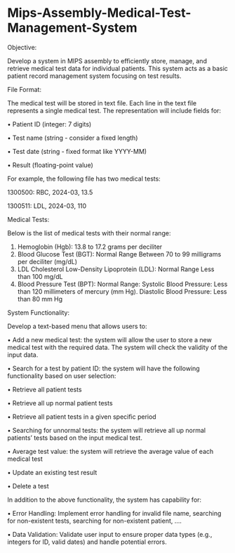 # Mips-Assembly-Medical-Test-Management-System
Objective: 

Develop a system in MIPS assembly to efficiently store, manage, and retrieve medical test data for 
individual patients. This system acts as a basic patient record management system focusing on test 
results.

File Format:

The medical test will be stored in text file. Each line in the text file represents a single medical test. The 
representation will include fields for:

• Patient ID (integer: 7 digits)

• Test name (string - consider a fixed length)

• Test date (string - fixed format like YYYY-MM)

• Result (floating-point value)

For example, the following file has two medical tests:

1300500: RBC, 2024-03, 13.5

1300511: LDL, 2024-03, 110

Medical Tests:

Below is the list of medical tests with their normal range:

1. Hemoglobin (Hgb): 13.8 to 17.2 grams per deciliter
2. Blood Glucose Test (BGT): Normal Range Between 70 to 99 milligrams per deciliter (mg/dL)
3. LDL Cholesterol Low-Density Lipoprotein (LDL): Normal Range Less than 100 mg/dL
4. Blood Pressure Test (BPT): Normal Range: Systolic Blood Pressure: Less than 120 millimeters of 
mercury (mm Hg). Diastolic Blood Pressure: Less than 80 mm Hg

System Functionality:

Develop a text-based menu that allows users to:

• Add a new medical test: the system will allow the user to store a new medical test with the 
required data. The system will check the validity of the input data. 

• Search for a test by patient ID: the system will have the following functionality based on user 
selection:

• Retrieve all patient tests

• Retrieve all up normal patient tests

• Retrieve all patient tests in a given specific period 

• Searching for unnormal tests: the system will retrieve all up normal patients’ tests based on the 
input medical test.

• Average test value: the system will retrieve the average value of each medical test

• Update an existing test result

• Delete a test

In addition to the above functionality, the system has capability for: 

• Error Handling: Implement error handling for invalid file name, searching for non-existent tests, 
searching for non-existent patient, ….

• Data Validation: Validate user input to ensure proper data types (e.g., integers for ID, valid 
dates) and handle potential errors.

